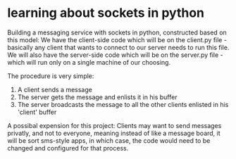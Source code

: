 # learning about sockets in python

Building a messaging service with sockets in python, constructed based on this model:
We have the client-side code which will be on the client.py file - basically any client that wants to connect to our server needs to run this file.
We will also have the server-side code which will be on the server.py file - which will run only on a single machine of our choosing.

The procedure is very simple:
1. A client sends a message
2. The server gets the message and enlists it in his buffer
3. The server broadcasts the message to all the other clients enlisted in his 'client' buffer

A possibal expension for this project:
Clients may want to send messages privatly, and not to everyone, meaning instead of like a message board, it will be sort sms-style apps, in which case, the code would need to be changed and configured for that process.

